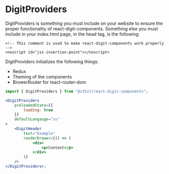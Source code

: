 # DigitProviders

DigitProviders is something you must include on your website to ensure the proper functionality of react-digit-components. Something else you must include in your index.html page, in the head tag, is the following:

```
<!-- This comment is used to make react-digit-components work properly -->
<noscript id="jss-insertion-point"></noscript>
```

DigitProviders initializes the following things:

-   Redux
-   Theming of the components
-   BrowerRouter for react-router-dom

```jsx
import { DigitProviders } from "@cthit/react-digit-components";

<DigitProviders
    preloadedState={{
        loading: true
    }}
    defaultLangauge="sv"
>
    <DigitHeader
        text="Example"
        renderDrawer={() => (
            <div>
                <p>Content</p>
            </div>
        )}
    />
</DigitProviders>;
```
